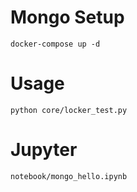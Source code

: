 # Mongo Setup
    docker-compose up -d

# Usage
    python core/locker_test.py 
    
# Jupyter
    notebook/mongo_hello.ipynb
    
